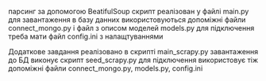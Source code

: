 парсинг за допомогою BeatifulSoup
скрипт реалізован у файлі main.py
для завантаження  в базу данних використовуються допоміжні файли connect_mongo.py і файл з описом моделей models.py
для підключення треба мати файл config.ini з налащтуваннями

Додаткове завдання реалізовано в скрипті main_scrapy.py
завантаження до БД виконує скрипт seed_scrapy.py
для підключення використовує тіж допоміжні файли connect_mongo.py, models.py, config.ini
